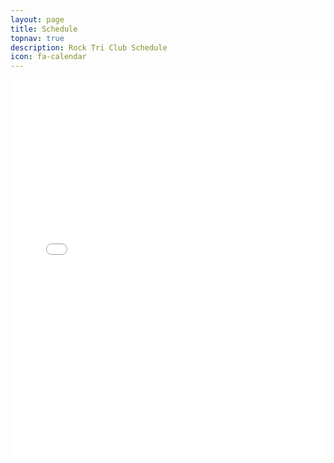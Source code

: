 ```yaml
---
layout: page
title: Schedule
topnav: true
description: Rock Tri Club Schedule
icon: fa-calendar
---
```

<iframe src="//www.google.com/calendar/embed?src=f2fnp2ms880evl1rihcbeqb840%40group.calendar.google.com&amp;ctz=America/Denver&amp;mode=AGENDA&amp;showTitle=0&amp;showPrint=0&amp;showCalendars=0" style=" border-width:0 " height="600" frameborder="0" scrolling="no" width="100%"></iframe>
